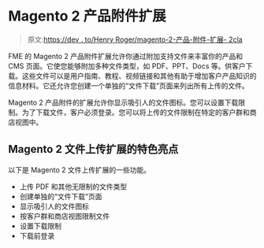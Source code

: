 # Magento 2 产品附件扩展

> 原文:[https://dev . to/Henry Roger/magento-2-产品-附件-扩展- 2cla](https://dev.to/henryroger/magento-2-product-attachments-extension-----2cla)

FME 的 Magento 2 产品附件扩展允许你通过附加支持文件来丰富你的产品和 CMS 页面。它使您能够附加多种文件类型，如 PDF、PPT、Docs 等。供客户下载。这些文件可以是用户指南、教程、视频链接和其他有助于增加客户产品知识的信息材料。它还允许您创建一个单独的“文件下载”页面来列出所有上传的文件。

Magento 2 产品附件的扩展允许你显示吸引人的文件图标。您可以设置下载限制。为了下载文件，客户必须登录。您可以将上传的文件限制在特定的客户群和商店视图中。

## Magento 2 文件上传扩展的特色亮点

以下是 Magento 2 文件上传扩展的一些功能。

*   上传 PDF 和其他无限制的文件类型
*   创建单独的“文件下载”页面
*   显示吸引人的文件图标
*   按客户群和商店视图限制文件
*   设置下载限制
*   下载前登录